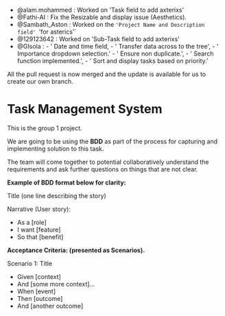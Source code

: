 

-    @alam.mohammed     :    Worked on 'Task field to add axterixs'   
-    @Fathi-AI          :     Fix the Resizable and display issue (Aesthetics). 
-    @Sambath_Aston     :     Worked on the `'Project Name and Description field' `'for asterics'` 
-    @129123642         :     Worked on 'Sub-Task field to add axterixs' 
-    @GIsola            :     - ' Date and time field, 
                              - ' Transfer data across to the tree', 
                              - ' Importance dropdown selection.'
                              - ' Ensure non duplicate.',
                              - ' Search function implemented.',
                              - ' Sort and display tasks based on priority.'


All the pull request is now merged and the update is available for us to create our own branch. 


















# Task Management System


This is the group 1 project. 


We are going to be using the **BDD** as part of the process for capturing and implementing solution to this task.   


The team will come together to potential collaboratively understand the requirements and ask further questions on things that are not clear.





**Example of BDD format below for clarity:**

Title (one line describing the story)

Narrative (User story):
- As a [role]
- I want [feature]
- So that [benefit]


**Acceptance Criteria: (presented as Scenarios).** 

Scenario 1: Title
- Given [context]
- And [some more context]...
- When  [event]
- Then  [outcome] 
- And [another outcome]